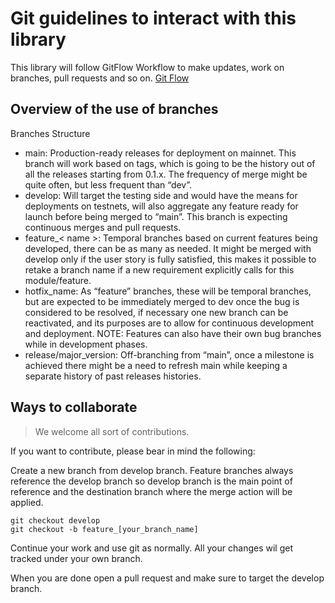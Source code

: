 # Git guidelines to interact with this library

This library will follow GitFlow Workflow to make updates, work on branches, pull requests and so on. [Git Flow](https://www.atlassian.com/git/tutorials/comparing-workflows/gitflow-workflow)

## Overview of the use of branches

Branches Structure

- main: Production-ready releases for deployment on mainnet. This branch will work based on tags, which is going to be the history out of all the releases starting from 0.1.x. The frequency of merge might be quite often, but less frequent than “dev”.
- develop: Will target the testing side and would have the means for deployments on testnets, will also aggregate any feature ready for launch before being merged to “main”. This branch is expecting continuous merges and pull requests.
- feature_< name >: Temporal branches based on current features being developed, there can be as many as needed. It might be merged with develop only if the user story is fully satisfied, this makes it possible to retake a branch name if a new requirement explicitly calls for this module/feature.
- hotfix_name: As “feature” branches, these will be temporal branches, but are expected to be immediately merged to dev once the bug is considered to be resolved, if necessary one new branch can be reactivated, and its purposes are to allow for continuous development and deployment. NOTE: Features can also have their own bug branches while in development phases.
- release/major_version: Off-branching from “main”, once a milestone is achieved there might be a need to refresh main while keeping a separate history of past releases histories.

## Ways to collaborate

> We welcome all sort of contributions. 

If you want to contribute, please bear in mind the following:

Create a new branch from develop branch. Feature branches always reference the develop branch so develop branch is the main point of reference and the destination branch where the merge action will be applied. 

    git checkout develop
    git checkout -b feature_[your_branch_name]

Continue your work and use git as normally. All your changes wil get tracked under your own branch.

When you are done open a pull request and make sure to target the develop branch. 


